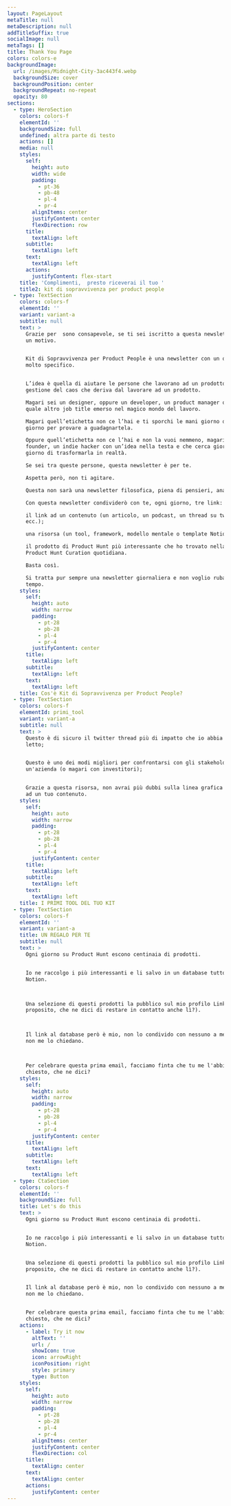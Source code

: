 ```yaml
---
layout: PageLayout
metaTitle: null
metaDescription: null
addTitleSuffix: true
socialImage: null
metaTags: []
title: Thank You Page
colors: colors-e
backgroundImage:
  url: /images/Midnight-City-3ac443f4.webp
  backgroundSize: cover
  backgroundPosition: center
  backgroundRepeat: no-repeat
  opacity: 80
sections:
  - type: HeroSection
    colors: colors-f
    elementId: ''
    backgroundSize: full
    undefined: altra parte di testo
    actions: []
    media: null
    styles:
      self:
        height: auto
        width: wide
        padding:
          - pt-36
          - pb-48
          - pl-4
          - pr-4
        alignItems: center
        justifyContent: center
        flexDirection: row
      title:
        textAlign: left
      subtitle:
        textAlign: left
      text:
        textAlign: left
      actions:
        justifyContent: flex-start
    title: 'Complimenti,  presto riceverai il tuo '
    title2: kit di sopravvivenza per product people
  - type: TextSection
    colors: colors-f
    elementId: ''
    variant: variant-a
    subtitle: null
    text: >
      Grazie per  sono consapevole, se ti sei iscritto a questa newsletter è per
      un motivo.


      Kit di Sopravvivenza per Product People è una newsletter con un obiettivo
      molto specifico.


      L’idea è quella di aiutare le persone che lavorano ad un prodotto nella
      gestione del caos che deriva dal lavorare ad un prodotto.

      Magari sei un designer, oppure un developer, un product manager o chissà
      quale altro job title emerso nel magico mondo del lavoro.

      Magari quell’etichetta non ce l’hai e ti sporchi le mani giorno dopo
      giorno per provare a guadagnartela.

      Oppure quell’etichetta non ce l’hai e non la vuoi nemmeno, magari sei un
      founder, un indie hacker con un’idea nella testa e che cerca giorno dopo
      giorno di trasformarla in realtà.

      Se sei tra queste persone, questa newsletter è per te.

      Aspetta però, non ti agitare.

      Questa non sarà una newsletter filosofica, piena di pensieri, analisi ecc.

      Con questa newsletter condividerò con te, ogni giorno, tre link:

      il link ad un contenuto (un articolo, un podcast, un thread su twitter
      ecc.);

      una risorsa (un tool, framework, modello mentale o template Notion ecc.);

      il prodotto di Product Hunt più interessante che ho trovato nella mia
      Product Hunt Curation quotidiana.

      Basta così.

      Si tratta pur sempre una newsletter giornaliera e non voglio rubarti altro
      tempo.
    styles:
      self:
        height: auto
        width: narrow
        padding:
          - pt-28
          - pb-28
          - pl-4
          - pr-4
        justifyContent: center
      title:
        textAlign: left
      subtitle:
        textAlign: left
      text:
        textAlign: left
    title: Cos'è Kit di Sopravvivenza per Product People?
  - type: TextSection
    colors: colors-f
    elementId: primi_tool
    variant: variant-a
    subtitle: null
    text: >
      Questo è di sicuro il twitter thread più di impatto che io abbia mai
      letto;


      Questo è uno dei modi migliori per confrontarsi con gli stakeholder di
      un'azienda (o magari con investitori);


      Grazie a questa risorsa, non avrai più dubbi sulla linea grafica da dare
      ad un tuo contenuto.
    styles:
      self:
        height: auto
        width: narrow
        padding:
          - pt-28
          - pb-28
          - pl-4
          - pr-4
        justifyContent: center
      title:
        textAlign: left
      subtitle:
        textAlign: left
      text:
        textAlign: left
    title: I PRIMI TOOL DEL TUO KIT
  - type: TextSection
    colors: colors-f
    elementId: ''
    variant: variant-a
    title: UN REGALO PER TE
    subtitle: null
    text: >
      Ogni giorno su Product Hunt escono centinaia di prodotti. 


      Io ne raccolgo i più interessanti e li salvo in un database tutto mio su
      Notion.



      Una selezione di questi prodotti la pubblico sul mio profilo Linkedin (a
      proposito, che ne dici di restare in contatto anche lì?).



      Il link al database però è mio, non lo condivido con nessuno a meno che
      non me lo chiedano.



      Per celebrare questa prima email, facciamo finta che tu me l'abbia
      chiesto, che ne dici?
    styles:
      self:
        height: auto
        width: narrow
        padding:
          - pt-28
          - pb-28
          - pl-4
          - pr-4
        justifyContent: center
      title:
        textAlign: left
      subtitle:
        textAlign: left
      text:
        textAlign: left
  - type: CtaSection
    colors: colors-f
    elementId: ''
    backgroundSize: full
    title: Let's do this
    text: >
      Ogni giorno su Product Hunt escono centinaia di prodotti.


      Io ne raccolgo i più interessanti e li salvo in un database tutto mio su
      Notion.


      Una selezione di questi prodotti la pubblico sul mio profilo Linkedin (a
      proposito, che ne dici di restare in contatto anche lì?).


      Il link al database però è mio, non lo condivido con nessuno a meno che
      non me lo chiedano.


      Per celebrare questa prima email, facciamo finta che tu me l'abbia
      chiesto, che ne dici?
    actions:
      - label: Try it now
        altText: ''
        url: /
        showIcon: true
        icon: arrowRight
        iconPosition: right
        style: primary
        type: Button
    styles:
      self:
        height: auto
        width: narrow
        padding:
          - pt-28
          - pb-28
          - pl-4
          - pr-4
        alignItems: center
        justifyContent: center
        flexDirection: col
      title:
        textAlign: center
      text:
        textAlign: center
      actions:
        justifyContent: center
---
```

